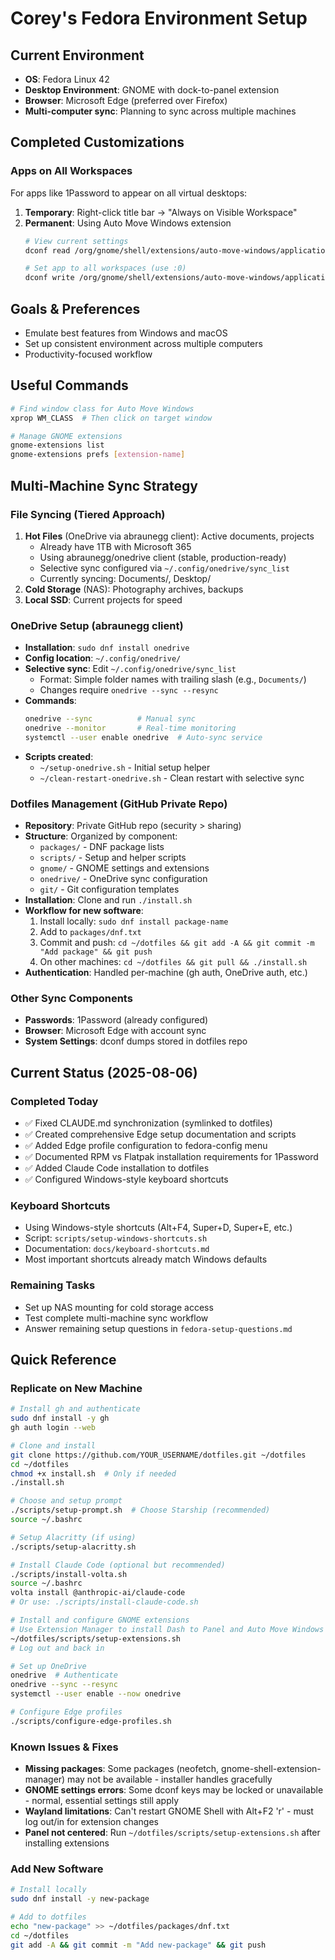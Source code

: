 # Corey's Fedora Environment Setup

## Current Environment
- **OS**: Fedora Linux 42
- **Desktop Environment**: GNOME with dock-to-panel extension
- **Browser**: Microsoft Edge (preferred over Firefox)
- **Multi-computer sync**: Planning to sync across multiple machines

## Completed Customizations

### Apps on All Workspaces
For apps like 1Password to appear on all virtual desktops:
1. **Temporary**: Right-click title bar → "Always on Visible Workspace"
2. **Permanent**: Using Auto Move Windows extension
   ```bash
   # View current settings
   dconf read /org/gnome/shell/extensions/auto-move-windows/application-list
   
   # Set app to all workspaces (use :0)
   dconf write /org/gnome/shell/extensions/auto-move-windows/application-list "['1password.desktop:0']"
   ```

## Goals & Preferences
- Emulate best features from Windows and macOS
- Set up consistent environment across multiple computers
- Productivity-focused workflow

## Useful Commands
```bash
# Find window class for Auto Move Windows
xprop WM_CLASS  # Then click on target window

# Manage GNOME extensions
gnome-extensions list
gnome-extensions prefs [extension-name]
```

## Multi-Machine Sync Strategy

### File Syncing (Tiered Approach)
1. **Hot Files** (OneDrive via abraunegg client): Active documents, projects
   - Already have 1TB with Microsoft 365
   - Using abraunegg/onedrive client (stable, production-ready)
   - Selective sync configured via `~/.config/onedrive/sync_list`
   - Currently syncing: Documents/, Desktop/
2. **Cold Storage** (NAS): Photography archives, backups
3. **Local SSD**: Current projects for speed

### OneDrive Setup (abraunegg client)
- **Installation**: `sudo dnf install onedrive`
- **Config location**: `~/.config/onedrive/`
- **Selective sync**: Edit `~/.config/onedrive/sync_list`
  - Format: Simple folder names with trailing slash (e.g., `Documents/`)
  - Changes require `onedrive --sync --resync`
- **Commands**:
  ```bash
  onedrive --sync          # Manual sync
  onedrive --monitor       # Real-time monitoring
  systemctl --user enable onedrive  # Auto-sync service
  ```
- **Scripts created**:
  - `~/setup-onedrive.sh` - Initial setup helper
  - `~/clean-restart-onedrive.sh` - Clean restart with selective sync

### Dotfiles Management (GitHub Private Repo)
- **Repository**: Private GitHub repo (security > sharing)
- **Structure**: Organized by component:
  - `packages/` - DNF package lists
  - `scripts/` - Setup and helper scripts
  - `gnome/` - GNOME settings and extensions
  - `onedrive/` - OneDrive sync configuration
  - `git/` - Git configuration templates
- **Installation**: Clone and run `./install.sh`
- **Workflow for new software**:
  1. Install locally: `sudo dnf install package-name`
  2. Add to `packages/dnf.txt`
  3. Commit and push: `cd ~/dotfiles && git add -A && git commit -m "Add package" && git push`
  4. On other machines: `cd ~/dotfiles && git pull && ./install.sh`
- **Authentication**: Handled per-machine (gh auth, OneDrive auth, etc.)

### Other Sync Components
- **Passwords**: 1Password (already configured)
- **Browser**: Microsoft Edge with account sync
- **System Settings**: dconf dumps stored in dotfiles repo

## Current Status (2025-08-06)

### Completed Today
- ✅ Fixed CLAUDE.md synchronization (symlinked to dotfiles)
- ✅ Created comprehensive Edge setup documentation and scripts
- ✅ Added Edge profile configuration to fedora-config menu
- ✅ Documented RPM vs Flatpak installation requirements for 1Password
- ✅ Added Claude Code installation to dotfiles
- ✅ Configured Windows-style keyboard shortcuts

### Keyboard Shortcuts
- Using Windows-style shortcuts (Alt+F4, Super+D, Super+E, etc.)
- Script: `scripts/setup-windows-shortcuts.sh`
- Documentation: `docs/keyboard-shortcuts.md`
- Most important shortcuts already match Windows defaults

### Remaining Tasks
- Set up NAS mounting for cold storage access
- Test complete multi-machine sync workflow
- Answer remaining setup questions in `fedora-setup-questions.md`

## Quick Reference

### Replicate on New Machine
```bash
# Install gh and authenticate
sudo dnf install -y gh
gh auth login --web

# Clone and install
git clone https://github.com/YOUR_USERNAME/dotfiles.git ~/dotfiles
cd ~/dotfiles
chmod +x install.sh  # Only if needed
./install.sh

# Choose and setup prompt
./scripts/setup-prompt.sh  # Choose Starship (recommended)
source ~/.bashrc

# Setup Alacritty (if using)
./scripts/setup-alacritty.sh

# Install Claude Code (optional but recommended)
./scripts/install-volta.sh
source ~/.bashrc
volta install @anthropic-ai/claude-code
# Or use: ./scripts/install-claude-code.sh

# Install and configure GNOME extensions
# Use Extension Manager to install Dash to Panel and Auto Move Windows
~/dotfiles/scripts/setup-extensions.sh
# Log out and back in

# Set up OneDrive
onedrive  # Authenticate
onedrive --sync --resync
systemctl --user enable --now onedrive

# Configure Edge profiles
./scripts/configure-edge-profiles.sh
```

### Known Issues & Fixes
- **Missing packages**: Some packages (neofetch, gnome-shell-extension-manager) may not be available - installer handles gracefully
- **GNOME settings errors**: Some dconf keys may be locked or unavailable - normal, essential settings still apply
- **Wayland limitations**: Can't restart GNOME Shell with Alt+F2 'r' - must log out/in for extension changes
- **Panel not centered**: Run `~/dotfiles/scripts/setup-extensions.sh` after installing extensions

### Add New Software
```bash
# Install locally
sudo dnf install -y new-package

# Add to dotfiles
echo "new-package" >> ~/dotfiles/packages/dnf.txt
cd ~/dotfiles
git add -A && git commit -m "Add new-package" && git push
```